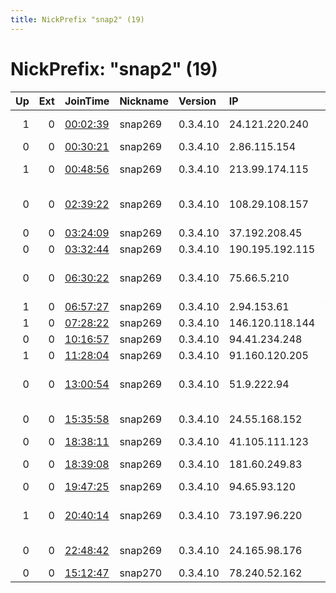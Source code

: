 ```yaml
---
title: NickPrefix "snap2" (19)
---
```


# NickPrefix: "snap2" (19)

|   Up |   Ext | JoinTime                                                                                            | Nickname   | Version   | IP              | AS                                      | CC   |   ORp |   Dirp | OS    | Contact   |   eFamMembers |
|-----:|------:|:----------------------------------------------------------------------------------------------------|:-----------|:----------|:----------------|:----------------------------------------|:-----|------:|-------:|:------|:----------|--------------:|
|    1 |     0 | [00:02:39](https://metrics.torproject.org/rs.html#details/6263B895B8F7491FBBF85E4AAD9E68720B2248BD) | snap269    | 0.3.4.10  | 24.121.220.240  | Suddenlink Communications               | us   | 39101 |      0 | Linux | None      |             1 |
|    0 |     0 | [00:30:21](https://metrics.torproject.org/rs.html#details/17C5D63E57019A20531E7877565062254EDD9F17) | snap269    | 0.3.4.10  | 2.86.115.154    | OTEnet S.A.                             | gr   | 40617 |      0 | Linux | None      |             1 |
|    1 |     0 | [00:48:56](https://metrics.torproject.org/rs.html#details/C99A585B6F15B88267BDA6611C3BFD92268BA34C) | snap269    | 0.3.4.10  | 213.99.174.115  | Telefonica De Espana                    | es   | 41095 |      0 | Linux | None      |             1 |
|    0 |     0 | [02:39:22](https://metrics.torproject.org/rs.html#details/E917D95E3DC230C30A61E90D399FFE865671FA7A) | snap269    | 0.3.4.10  | 108.29.108.157  | MCI Communications Services, Inc. d/b/a | us   | 43281 |      0 | Linux | None      |             1 |
|    0 |     0 | [03:24:09](https://metrics.torproject.org/rs.html#details/5D5FA8D2E4A5575742F5FA7D0DB124D81AEE895D) | snap269    | 0.3.4.10  | 37.192.208.45   | Novotelecom Ltd                         | ru   | 39735 |      0 | Linux | None      |             1 |
|    0 |     0 | [03:32:44](https://metrics.torproject.org/rs.html#details/1C883C3A3A3871EFE2A5CBACE1C4CF0CA0FEF42D) | snap269    | 0.3.4.10  | 190.195.192.115 | Prima S.A.                              | ar   | 32899 |      0 | Linux | None      |             1 |
|    0 |     0 | [06:30:22](https://metrics.torproject.org/rs.html#details/E71F09C9DDEDA472A09DA1D119996991078F227D) | snap269    | 0.3.4.10  | 75.66.5.210     | Comcast Cable Communications, LLC       | us   | 41905 |      0 | Linux | None      |             1 |
|    1 |     0 | [06:57:27](https://metrics.torproject.org/rs.html#details/A1F7851BD38E1D304704F05BA6707748B604CDCF) | snap269    | 0.3.4.10  | 2.94.153.61     | VimpelCom                               | ru   | 45931 |      0 | Linux | None      |             1 |
|    1 |     0 | [07:28:22](https://metrics.torproject.org/rs.html#details/095A6BB7E25B32E06C48E5698BD22B83A95E9C7D) | snap269    | 0.3.4.10  | 146.120.118.144 | Chudo Telecom Ltd.                      | ru   | 41629 |      0 | Linux | None      |             1 |
|    0 |     0 | [10:16:57](https://metrics.torproject.org/rs.html#details/F281927CAA3E1419F7BC793A1D1B01E2953B5EC8) | snap269    | 0.3.4.10  | 94.41.234.248   | OJSC Ufanet                             | ru   | 38737 |      0 | Linux | None      |             1 |
|    1 |     0 | [11:28:04](https://metrics.torproject.org/rs.html#details/7A630993F17737343AA4F3F29889EDE2896FDF66) | snap269    | 0.3.4.10  | 91.160.120.205  | Free SAS                                | fr   | 44503 |      0 | Linux | None      |             1 |
|    0 |     0 | [13:00:54](https://metrics.torproject.org/rs.html#details/69AA45AA4AAEBCFD39EC3D926FC9EF9061C840CD) | snap269    | 0.3.4.10  | 51.9.222.94     | British Telecommunications PLC          | gb   | 37555 |      0 | Linux | None      |             1 |
|    0 |     0 | [15:35:58](https://metrics.torproject.org/rs.html#details/BCB9FBCC1EDD1950F1476444560764D1E8E24004) | snap269    | 0.3.4.10  | 24.55.168.152   | Liberty Cablevision of Puerto Rico      | pr   | 35751 |      0 | Linux | None      |             1 |
|    0 |     0 | [18:38:11](https://metrics.torproject.org/rs.html#details/3956F17A4BAC4E937750334600C56CEA6AF78F1C) | snap269    | 0.3.4.10  | 41.105.111.123  | Telecom Algeria                         | dz   | 35395 |      0 | Linux | None      |             1 |
|    0 |     0 | [18:39:08](https://metrics.torproject.org/rs.html#details/5112E935B90F6D71A399A6B3A55992C3827E2AE6) | snap269    | 0.3.4.10  | 181.60.249.83   | Telmex Colombia S.A.                    | co   | 33671 |      0 | Linux | None      |             1 |
|    0 |     0 | [19:47:25](https://metrics.torproject.org/rs.html#details/4869E007932FC242B9AF0A5E14EA1917F3361206) | snap269    | 0.3.4.10  | 94.65.93.120    | OTEnet S.A.                             | gr   | 34111 |      0 | Linux | None      |             1 |
|    1 |     0 | [20:40:14](https://metrics.torproject.org/rs.html#details/D0423A6530DD22C852A94FDC5138713B9EA1A0FA) | snap269    | 0.3.4.10  | 73.197.96.220   | Comcast Cable Communications, LLC       | us   | 39393 |      0 | Linux | None      |             1 |
|    0 |     0 | [22:48:42](https://metrics.torproject.org/rs.html#details/29E3688D56AFD5675FC3E70353FB96D78D1A0D7C) | snap269    | 0.3.4.10  | 24.165.98.176   | Time Warner Cable Internet LLC          | us   | 36083 |      0 | Linux | None      |             1 |
|    0 |     0 | [15:12:47](https://metrics.torproject.org/rs.html#details/962AA4C75849018C8D8E5934D016781ACEBEC205) | snap270    | 0.3.4.10  | 78.240.52.162   | Free SAS                                | fr   | 41068 |      0 | Linux | None      |             1 |
